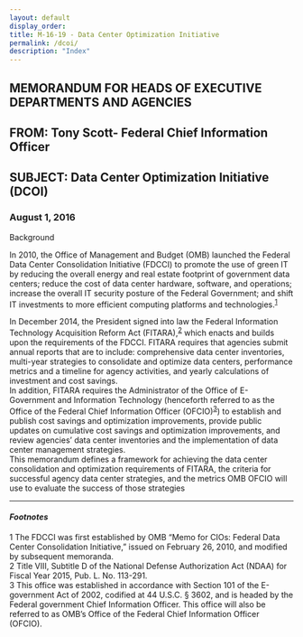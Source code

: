 ```yaml
---
layout: default
display_order:
title: M-16-19 - Data Center Optimization Initiative
permalink: /dcoi/
description: "Index"
--- 
```


## MEMORANDUM FOR HEADS OF EXECUTIVE DEPARTMENTS AND AGENCIES

## FROM:	Tony Scott- Federal Chief Information Officer 

## SUBJECT:	Data Center Optimization Initiative (DCOI)

### August 1, 2016

Background

In 2010, the Office of Management and Budget (OMB) launched the Federal Data Center Consolidation Initiative (FDCCI) to promote the use of green IT by reducing the overall energy and real estate footprint of government data centers; reduce the cost of data center hardware, software, and operations; increase the overall IT security posture of the Federal Government; and shift IT investments to more efficient computing platforms and technologies.<sup>[1](#myfootnote1)</sup>

In December 2014, the President signed into law the Federal Information Technology Acquisition Reform Act (FITARA),<sup>[2](#myfootnote1)</sup> which enacts and builds upon the requirements of the FDCCI.  FITARA requires that agencies submit annual reports that are to include: comprehensive data center inventories, multi-year strategies to consolidate and optimize data centers, performance metrics and a timeline for agency activities, and yearly calculations of investment and cost savings.
<br>
In addition, FITARA requires the Administrator of the Office of E-Government and Information Technology (henceforth referred to as the Office of the Federal Chief Information Officer (OFCIO)<sup>[3](#myfootnote1)</sup>) to establish and publish cost savings and optimization improvements, provide public updates on cumulative cost savings and optimization improvements, and review agencies’ data center inventories and the implementation of data center management strategies.
<br>
This memorandum defines a framework for achieving the data center consolidation and optimization requirements of FITARA, the criteria for successful agency data center strategies, and the metrics OMB OFCIO will use to evaluate the success of those strategies

***

#### *Footnotes*

<a name="myfootnote1">1</a> The FDCCI was first established by OMB “Memo for CIOs: Federal Data Center Consolidation Initiative,” issued on February 26, 2010, and modified by subsequent memoranda.
<br/>
<a name="myfootnote1">2</a> Title VIII, Subtitle D of the National Defense Authorization Act (NDAA) for Fiscal Year 2015, Pub. L. No. 113-291.
<br/>
<a name="myfootnote1">3</a> This office was established in accordance with Section 101 of the E-government Act of 2002, codified at 44 U.S.C. § 3602, and is headed by the Federal government Chief Information Officer.  This office will also be referred to as OMB’s Office of the Federal Chief Information Officer (OFCIO).  
